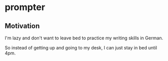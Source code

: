 # prompter

## Motivation

I'm lazy and don't want to leave bed to practice my writing skills in German.

So instead of getting up and going to my desk, I can just stay in bed until 4pm.

